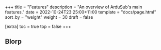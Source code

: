+++
title = "Features"
description = "An overview of ArduSub's main features."
date = 2022-10-24T23:25:00+11:00
template = "docs/page.html"
sort_by = "weight"
weight = 30
draft = false

[extra]
toc = true
top = false
+++

## Blorp

